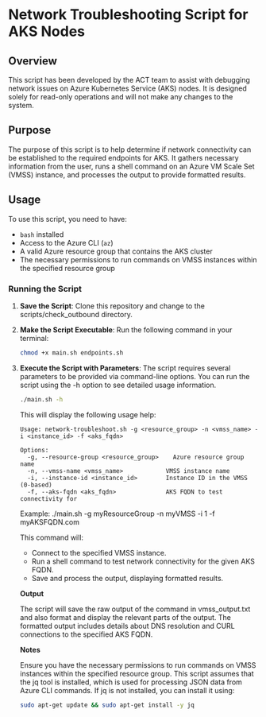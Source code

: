 # Network Troubleshooting Script for AKS Nodes

## Overview

This script has been developed by the ACT team to assist with debugging network issues on Azure Kubernetes Service (AKS) nodes. It is designed solely for read-only operations and will not make any changes to the system.

## Purpose

The purpose of this script is to help determine if network connectivity can be established to the required endpoints for AKS. It gathers necessary information from the user, runs a shell command on an Azure VM Scale Set (VMSS) instance, and processes the output to provide formatted results.

## Usage

To use this script, you need to have:
-  `bash` installed
- Access to the Azure CLI (`az`)
- A valid Azure resource group that contains the AKS cluster
- The necessary permissions to run commands on VMSS instances within the specified resource group

### Running the Script

1. **Save the Script**: Clone this repository and change to the scripts/check_outbound directory.
2. **Make the Script Executable**: Run the following command in your terminal:
   ```bash
   chmod +x main.sh endpoints.sh
3. **Execute the Script with Parameters**: The script requires several parameters to be provided via command-line options. You can run the script using the -h option to see detailed usage information.
    ```bash
    ./main.sh -h
    ```
    This will display the following usage help:
      ```
      Usage: network-troubleshoot.sh -g <resource_group> -n <vmss_name> -i <instance_id> -f <aks_fqdn>

      Options:
        -g, --resource-group <resource_group>    Azure resource group name
        -n, --vmss-name <vmss_name>            VMSS instance name
        -i, --instance-id <instance_id>        Instance ID in the VMSS (0-based)
        -f, --aks-fqdn <aks_fqdn>              AKS FQDN to test connectivity for
    ```

    Example:
    ./main.sh -g myResourceGroup -n myVMSS -i 1 -f myAKSFQDN.com

    This command will:

    - Connect to the specified VMSS instance.
    - Run a shell command to test network connectivity for the given AKS FQDN.
    - Save and process the output, displaying formatted results.

    **Output**

    The script will save the raw output of the command in vmss_output.txt and also format and display the relevant parts of the output. The formatted output includes details about DNS resolution and CURL connections to the specified AKS FQDN.

    **Notes**

    Ensure you have the necessary permissions to run commands on VMSS instances within the specified resource group.
    This script assumes that the jq tool is installed, which is used for processing JSON data from Azure CLI commands. If jq is not installed, you can install it using:
    ```bash
    sudo apt-get update && sudo apt-get install -y jq

